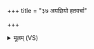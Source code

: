 +++
title = "३७ अयज्ञियो हतवर्चा"

+++
<details><summary>मूलम् (VS)</summary>

अ॑यज्ञि॒यो ह॒तव॑र्चा भवति॒ नैने॑न ह॒विरत्त॑वे।  
छि॒नत्ति॑ कृ॒ष्या गोर्धना॒द्यं क्र॒व्याद॑नु॒वर्त॑ते ॥
</details>